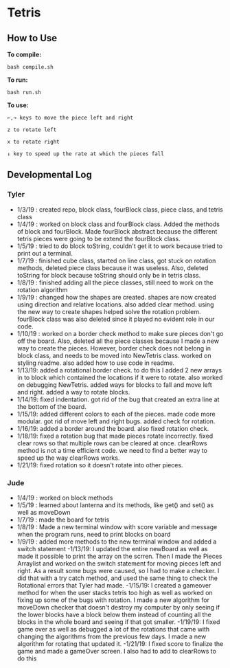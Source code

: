 # Tetris  

## How to Use

**To compile:**   
```
bash compile.sh
```
**To run:**
```
bash run.sh
```
**To use:**
```
←,→ keys to move the piece left and right
```
```
z to rotate left
```
```
x to rotate right
```
```
↓ key to speed up the rate at which the pieces fall
```

## Developmental Log

### Tyler
- 1/3/19 : created repo, block class, fourBlock class, piece class, and tetris class
- 1/4/19 : worked on block class and fourBlock class. Added the methods of block and fourBlock. Made fourBlock abstract because the different tetris pieces were going to be extend the fourBlock class.
- 1/5/19 : tried to do block toString, couldn't get it to work because tried to print out a terminal.
- 1/7/19 : finished cube class, started on line class, got stuck on rotation methods, deleted piece class because it was useless. Also, deleted toString for block because toString should only be in tetris class.
- 1/8/19 : finished adding all the piece classes, still need to work on the rotation algorithm
- 1/9/19 : changed how the shapes are created. shapes are now created using direction and relative locations. also added
clear method. using the new way to create shapes helped solve the rotation problem. fourBlock class was also deleted since it played no evident role in our code.
- 1/10/19 : worked on a border check method to make sure pieces don't go off the board. Also, deleted all the piece classes because I made a new way to create the pieces. However, border check does not belong in block class, and needs to be moved into NewTetris class. worked on styling readme. also added how to use code in readme.
- 1/13/19: added a rotational border check. to do this I added 2 new arrays in to block which contained the locations if it were to rotate. also worked on debugging NewTetris. added ways for blocks to fall and move left and right. added a way to rotate blocks.
- 1/14/19: fixed indentation. got rid of the bug that created an extra line at the bottom of the board.
- 1/15/19: added different colors to each of the pieces. made code more modular. got rid of move left and right bugs. added check for rotation.
- 1/16/19: added a border around the board. also fixed rotation check.
- 1/18/19: fixed a rotation bug that made pieces rotate incorrectly. fixed clear rows so that multiple rows can be cleared at once. clearRows method is not a time efficient code. we need to find a better way to speed up the way clearRows works.
- 1/21/19: fixed rotation so it doesn't rotate into other pieces.

### Jude
- 1/4/19 : worked on block methods
- 1/5/19 : learned about lanterna and its methods, like get() and set() as well as moveDown
- 1/7/19 : made the board for tetris
- 1/8/19 : Made a new terminal window with score variable and message when the program runs, need to print blocks on board
- 1/9/19 : added more methods to the new terminal window and added a switch statement
-1/13/19: I updated the entire newBoard as well as made it possible to print the array on the scrren. Then I made the Pieces Arraylist and worked on the switch statement for moving pieces left and right. As a result some bugs were caused, so I had to make a checker. I did that with a try catch method, and used the same thing to check the Rotational errors that Tyler had made.
-1/15/19: I created a gameover method for when the user stacks tetris too high as well as worked on fixing up some of the bugs with rotation. I made a new algorithm for moveDown checker that doesn't destroy my computer by only seeing if the lower blocks have a block below them instead of counting all the blocks in the whole board and seeing if that got smaller.
-1/19/19: I fixed game over as well as debugged a lot of the rotations that came with changing the algorithms from the previous few days. I made a new algorithm for rotating that updated it.
-1/21/19: I fixed score to finalize the game and made a gameOver screen. I also had to add to clearRows to do this
